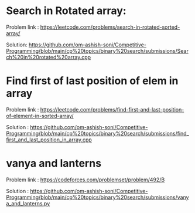 # Search in Rotated array:
  Problem link : https://leetcode.com/problems/search-in-rotated-sorted-array/
  
  Solution: https://github.com/om-ashish-soni/Competitive-Programming/blob/main/cp%20topics/binary%20search/submissions/Search%20in%20rotated%20array.cpp

# Find first of last position of elem in array
  Problem link : https://leetcode.com/problems/find-first-and-last-position-of-element-in-sorted-array/
  
  Solution : https://github.com/om-ashish-soni/Competitive-Programming/blob/main/cp%20topics/binary%20search/submissions/find_first_and_last_position_in_array.cpp

# vanya and lanterns
  Problem link : https://codeforces.com/problemset/problem/492/B
  
  Solution : https://github.com/om-ashish-soni/Competitive-Programming/blob/main/cp%20topics/binary%20search/submissions/vanya_and_lanterns.py
